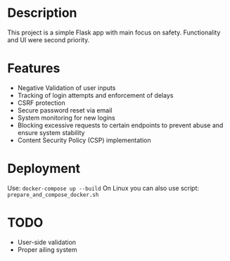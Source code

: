 # Description
This project is a simple Flask app with main focus on safety. Functionality and UI were second priority.
# Features
- Negative Validation of user inputs
- Tracking of login attempts and enforcement of delays
- CSRF protection
- Secure password reset via email
- System monitoring for new logins
- Blocking excessive requests to certain endpoints to prevent abuse and ensure system stability
- Content Security Policy (CSP) implementation
# Deployment
Use:
`docker-compose up --build`
On Linux you can also use script:
`prepare_and_compose_docker.sh`
# TODO
- User-side validation
- Proper ailing system
